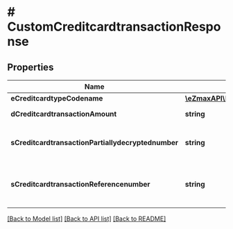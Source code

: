 # # CustomCreditcardtransactionResponse

## Properties

Name | Type | Description | Notes
------------ | ------------- | ------------- | -------------
**eCreditcardtypeCodename** | [**\eZmaxAPI\Model\FieldECreditcardtypeCodename**](FieldECreditcardtypeCodename.md) |  | [optional]
**dCreditcardtransactionAmount** | **string** | The amount of the Creditcardtransaction |
**sCreditcardtransactionPartiallydecryptednumber** | **string** | The partially decrypted credit card number used in the Creditcardtransaction |
**sCreditcardtransactionReferencenumber** | **string** | The reference number on the creditcard service for the Creditcardtransaction |

[[Back to Model list]](../../README.md#models) [[Back to API list]](../../README.md#endpoints) [[Back to README]](../../README.md)
